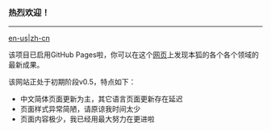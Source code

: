 ### 热烈欢迎！
***

[en-us](./en-us/README_en.md)|[zh-cn](README.md)

该项目已启用GitHub Pages啦，你可以在这个[网页](https://icefox0x0.github.io//icefox-blog/)上发现本狐的各个各个领域的最新成果。

该网站正处于初期阶段v0.5，特点如下：
<ul>
 <li>中文简体页面更新为主，其它语言页面更新存在延迟</li>
 <li>页面样式异常简陋，请原谅我时间太少</li>
<li>页面内容极少，我已经用最大努力在更进啦</li>
</ul>
